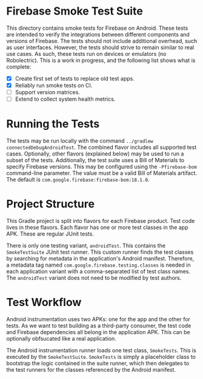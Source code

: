 # Firebase Smoke Test Suite

This directory contains smoke tests for Firebase on Android. These tests are
intended to verify the integrations between different components and versions of
Firebase. The tests should not include additional overhead, such as user
interfaces. However, the tests should strive to remain similar to real use
cases. As such, these tests run on devices or emulators (no Robolectric). This
is a work in progress, and the following list shows what is complete:

- [x] Create first set of tests to replace old test apps.
- [x] Reliably run smoke tests on CI.
- [ ] Support version matrices.
- [ ] Extend to collect system health metrics.

# Running the Tests

The tests may be run locally with the command `../gradlew
connectedDebugAndroidTest`. The combined flavor includes all supported test
cases. Optionally, other flavors (explained below) may be used to run a subset
of the tests. Additionally, the test suite uses a Bill of Materials to specify
Firebase versions. This may be configured using the `-Pfirebase-bom`
command-line parameter. The value must be a valid Bill of Materials artifact.
The default is `com.google.firebase:firebase-bom:18.1.0`.

# Project Structure

This Gradle project is split into flavors for each Firebase product. Test code
lives in these flavors. Each flavor has one or more test classes in the app APK.
These are regular JUnit tests.

There is only one testing variant, `androidTest`. This contains the
`SmokeTestSuite` JUnit test runner. This custom runner finds the test classes by
searching for metadata in the application's Android manifest. Therefore, a
metadata tag named `com.google.firebase.testing.classes` is needed in each
application variant with a comma-separated list of test class names. The
`androidTest` variant does not need to be modified by test authors.

# Test Workflow

Android instrumentation uses two APKs: one for the app and the other for tests.
As we want to test building as a third-party consumer, the test code and
Firebase dependencies all belong in the application APK. This can be optionally
obfsucated like a real application.

The Android instrumentation runner loads one test class, `SmokeTests`. This is
executed by the `SmokeTestSuite`. `SmokeTests` is simply a placeholder class to
bootstrap the logic contained in the suite runner, which then delegates to the
test runners for the classes referenced by the Android manifest.
